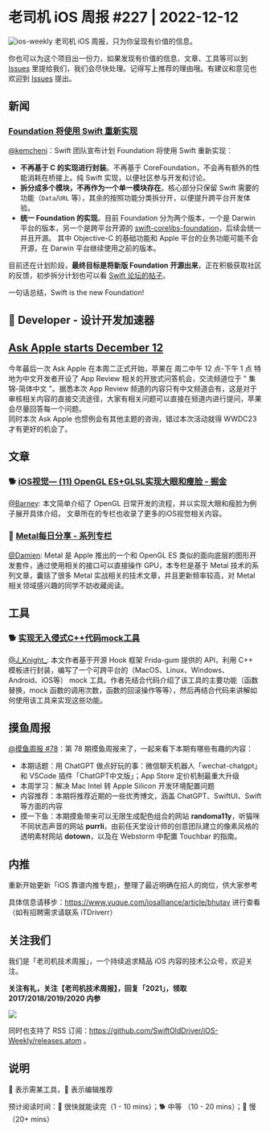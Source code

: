 # 老司机 iOS 周报 #227 | 2022-12-12

![ios-weekly](https://github.com/SwiftOldDriver/iOS-Weekly/blob/master/assets/ios-weekly.png?raw=true)
老司机 iOS 周报，只为你呈现有价值的信息。

你也可以为这个项目出一份力，如果发现有价值的信息、文章、工具等可以到 [Issues](https://github.com/SwiftOldDriver/iOS-Weekly/issues) 里提给我们，我们会尽快处理。记得写上推荐的理由哦。有建议和意见也欢迎到 [Issues](https://github.com/SwiftOldDriver/iOS-Weekly/issues) 提出。

## 新闻

### [Foundation 将使用 Swift 重新实现](https://www.swift.org/blog/future-of-foundation/)

[@kemchenj](https://kemchenj.github.io/)：Swift 团队宣布计划 Foundation 将使用 Swift 重新实现：

- **不再基于 C 的实现进行封装**。不再基于 CoreFoundation，不会再有额外的性能消耗在桥接上。纯 Swift 实现，以便社区参与开发和讨论。
- **拆分成多个模块，不再作为一个单一模块存在**。核心部分只保留 Swift 需要的功能（`Data`/`URL` 等），其余的按照功能分类拆分开，以便提升跨平台开发体验。
- **统一 Foundation 的实现**。目前 Foundation 分为两个版本，一个是 Darwin 平台的版本，另一个是跨平台开源的 [swift-corelibs-foundation](https://github.com/apple/swift-corelibs-foundation)，后续会统一并且开源。
    其中 Objective-C 的基础功能和 Apple 平台的业务功能可能不会开源，在 Darwin 平台继续使用之前的版本。

目前还在计划阶段，**最终目标是将新版 Foundation 开源出来**，正在积极获取社区的反馈，初步拆分计划也可以看 [Swift 论坛的帖子](https://forums.swift.org/t/what-s-next-for-foundation/61939)。

一句话总结，Swift is the new Foundation!

##  Developer - 设计开发加速器

## [Ask Apple starts December 12](https://developer.apple.com/events/ask-apple/)

今年最后一次 Ask Apple 在本周二正式开始，苹果在 周二中午 12 点-下午 1 点 特地为中文开发者开设了 App Review 相关的开放式问答机会，交流频道位于 " 集锦-简体中文 "。据悉本次 App Review 频道的内容只有中文频道会有，这是对于审核相关内容的直接交流途径，大家有相关问题可以直接在频道内进行提问，苹果会尽量回答每一个问题。  
同时本次 Ask Apple 也惯例会有其他主题的咨询，错过本次活动就得 WWDC23 才有更好的机会了。

## 文章


### 🐕 [iOS视觉— (11) OpenGL ES+GLSL实现大眼和瘦脸 - 掘金](https://juejin.cn/post/7171726084822532127)

[@Barney](https://github.com/BarneyZhaoooo): 本文简单介绍了 OpenGL 日常开发的流程，并以实现大眼和瘦脸为例子展开具体介绍，
文章所在的专栏也收录了更多的iOS视觉相关内容。


### 🐎 [Metal每日分享 - 系列专栏](https://juejin.cn/column/7168399660153831460)

[@Damien](https://github.com/ZengyiMa): Metal 是 Apple 推出的一个和 OpenGL ES 类似的面向底层的图形开发套件，通过使用相关的接口可以直接操作 GPU，本专栏是基于 Metal 技术的系列文章，囊括了很多 Metal 实战相关的技术文章，并且更新频率较高，对 Metal 相关领域感兴趣的同学不妨收藏阅读。


## 工具

### 🐕 [实现无入侵式C++代码mock工具](https://mp.weixin.qq.com/s/Kc16Q9Fh30sK9eFB8SfADQ)

[@J_Knight_](https://github.com/knightsj): 本文作者基于开源 Hook 框架 Frida-gum 提供的 API，利用 C++ 模板进行封装，编写了一个可跨平台的（MacOS、Linux、Windows、Android、iOS等） mock 工具。作者先结合代码介绍了该工具的主要功能（函数替换，mock 函数的调用次数，函数的回滚操作等等），然后再结合代码来讲解如何使用该工具来实现这些功能。

## 摸鱼周报

[@摸鱼周报 #78](https://mp.weixin.qq.com/s/27J4NguYRsxYWmff_6iDcg)：第 78 期摸鱼周报来了，一起来看下本期有哪些有趣的内容：

* 本期话题：用 ChatGPT 做点好玩的事：微信聊天机器人「wechat-chatgpt」和 VSCode 插件「ChatGPT中文版」；App Store 定价机制最重大升级
* 本周学习：解决 Mac Intel 转 Apple Silicon 开发环境配置问题 
* 内容推荐：本期将推荐近期的一些优秀博文，涵盖 ChatGPT、SwiftUI、Swift 等方面的内容
* 摸一下鱼：本期摸鱼带来可以无限生成配色组合的网站 **randoma11y**，听猫咪不同状态声音的网站 **purrli**，由前任天堂设计师的创意团队建立的像素风格的透明素材网站 **dotown**，以及在 Webstorm 中配置 Touchbar 的指南。

## 内推

重新开始更新「iOS 靠谱内推专题」，整理了最近明确在招人的岗位，供大家参考

具体信息请移步：https://www.yuque.com/iosalliance/article/bhutav 进行查看（如有招聘需求请联系 iTDriverr）

## 关注我们

我们是「老司机技术周报」，一个持续追求精品 iOS 内容的技术公众号，欢迎关注。

**关注有礼，关注【老司机技术周报】，回复「2021」，领取 2017/2018/2019/2020 内参**

![](https://github.com/SwiftOldDriver/iOS-Weekly/blob/master/assets/qrcode_for_wechat.jpg?raw=true)

同时也支持了 RSS 订阅：https://github.com/SwiftOldDriver/iOS-Weekly/releases.atom 。

## 说明

🚧 表示需某工具，🌟 表示编辑推荐

预计阅读时间：🐎 很快就能读完（1 - 10 mins）；🐕 中等 （10 - 20 mins）；🐢 慢（20+ mins）
